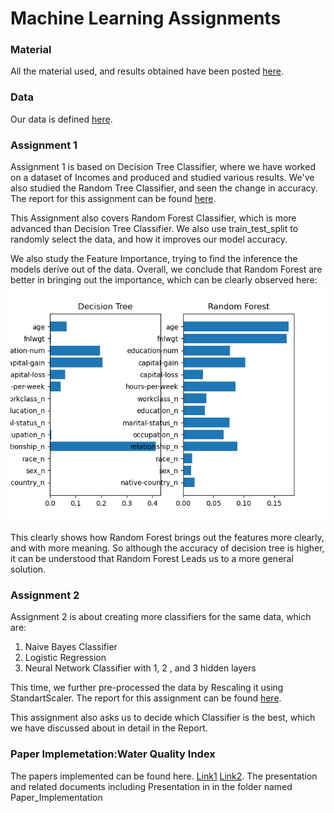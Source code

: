 # Machine Learning Assignments
### Material
All the material used, and results obtained have been posted [here](https://drive.google.com/drive/folders/1GvRv5tRwOlDkdFDy0pgYfdLh7Wdt8j0R?usp=sharing).
### Data
Our data is defined [here](https://github.com/Aryaman-Chauhan/Machine_Learning_Assignments/blob/main/Assignment%201/data1/census-income_definition.pdf).
### Assignment 1
Assignment 1 is based on Decision Tree Classifier, where we have worked on a dataset of Incomes and produced and studied various results. We've also studied the Random Tree Classifier, and seen the change in accuracy. The report for this assignment can be found [here](https://github.com/Aryaman-Chauhan/Machine_Learning_Assignments/blob/main/Assignment%201/Report.pdf).

This Assignment also covers Random Forest Classifier, which is more advanced than Decision Tree Classifier. We also use train_test_split to randomly select the data, and how it improves our model accuracy.

We also study the Feature Importance, trying to find the inference the models derive out of the data. Overall, we conclude that Random Forest are better in bringing out the importance, which can be clearly observed here:
![Feature Comparision](https://github.com/Aryaman-Chauhan/Machine_Learning_Assignments/blob/main/Assignment%201/OutputFeatureComparision/RandomDecisonCompare.png)

This clearly shows how Random Forest brings out the features more clearly, and with more meaning. So although the accuracy of decision tree is higher, it can be understood that Random Forest Leads us to a more general solution.

### Assignment 2
Assignment 2 is about creating more classifiers for the same data, which are:
1. Naive Bayes Classifier
2. Logistic Regression
3. Neural Network Classifier with 1, 2 , and 3 hidden layers

This time, we further pre-processed the data by Rescaling it using StandartScaler. The report for this assignment can be found [here](https://github.com/Aryaman-Chauhan/Machine_Learning_Assignments/blob/main/Assignment%202/Report.pdf).

This assignment also asks us to decide which Classifier is the best, which we have discussed about in detail in the Report.

### Paper Implemetation:Water Quality Index

The papers implemented can be found here. [Link1](https://www.sciencedirect.com/science/article/pii/S2214714422003646) [Link2](https://www.ncbi.nlm.nih.gov/pmc/articles/PMC9602497/).
The presentation and related documents including Presentation in in the folder named Paper_Implementation